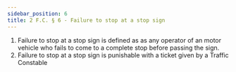 ```yaml
---
sidebar_position: 6
title: 2 F.C. § 6 - Failure to stop at a stop sign
---
```


<ol>
	<li>Failure to stop at a stop sign is defined as as any operator of an motor vehicle who fails to come to a complete stop before passing the sign.</li>
	<li>Failure to stop at a stop sign is punishable with a ticket given by a Traffic Constable</li>
</ol>